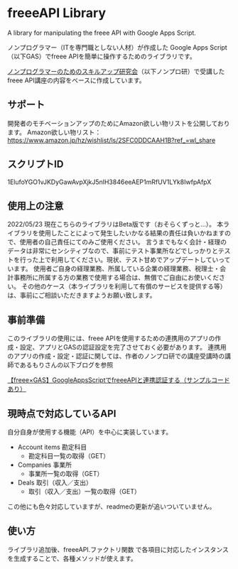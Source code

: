 # freeeAPI Library
A library for manipulating the freee API with Google Apps Script.

ノンプログラマー（ITを専門職としない人材）が作成した Google Apps Script（以下GAS）でfreee APIを簡単に操作するためのライブラリです。

[ノンプログラマーのためのスキルアップ研究会](https://tonari-it.com/community-nonpro-semi-2/)（以下ノンプロ研）で受講したfreee API講座の内容をベースに作成しています。

## サポート
開発者のモチベーションアップのためにAmazon欲しい物リストを公開しております。
Amazon欲しい物リスト：
https://www.amazon.jp/hz/wishlist/ls/2SFC0DDCAAH1B?ref_=wl_share

## スクリプトID
1ElufoYGO1vJKDyGawAvpXjkJ5nlH3846eeAEP1mRfUV1LYk8IwfpAfpX

## 使用上の注意
2022/05/23 現在こちらのライブラリはBeta版です（おそらくずっと…）。
本ライブラリを使用したことによって発生したいかなる結果の責任は負いかねますので、使用者の自己責任にてのみご使用ください。
言うまでもなく会計・経理のデータは非常にセンシティブなので、事前にテスト事業所などでしっかりとテストを行った上で利用してください。現状、テスト甘めでアップデートしていっています。
使用者ご自身の経理業務、所属している企業の経理業務、税理士・会計事務所に所属する方の業務で使用する場合は、無償でご自由にお使いください。
その他のケース（本ライブラリを利用して有償のサービスを提供する等）は、事前にご相談いただきますようお願い致します。

## 事前準備
このライブラリの使用には、freee APIを使用するための連携用のアプリの作成・設定、アプリとGASの認証設定を完了させておく必要があります。
連携用のアプリの作成・設定・認証に関しては、作者のノンプロ研での講座受講時の講師であるもりさんの以下ブログを参照

[【freee×GAS】GoogleAppsScriptでfreeeAPIと連携認証する（サンプルコードあり）](https://moripro.net/freee-gas-api/)

## 現時点で対応しているAPI
自分自身が使用する機能（API）を中心に実装しています。

- Account items 勘定科目
  - 勘定科目一覧の取得（GET）
- Companies 事業所
  - 事業所一覧の取得（GET）
- Deals 取引（収入／支出）
  - 取引（収入／支出）一覧の取得（GET）

この他にも色々対応していますが、readmeの更新が追いついていません。

## 使い方
ライブラリ追加後、freeeAPI.ファクトリ関数 で各項目に対応したインスタンスを生成することで、各種メソッドが使えます。
